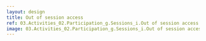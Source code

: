 ```yaml
---
layout: design
title: Out of session access
ref: 03.Activities_02.Participation_g.Sessions_i.Out of session access
image: 03.Activities_02.Participation_g.Sessions_i.Out of session access.png
---
```

